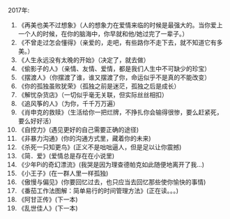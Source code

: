 2017年:
1. 《再美也美不过想象》（人的想象力在爱情来临的时候是最强大的。当你爱上一个人的时候，在你的脑海中，你早就和他/她过完了一辈子。）
2. 《不曾走过怎会懂得》（亲爱的，走吧，有些路你不走下去，就不知道它有多美。）
3. 《人生永远没有太晚的开始》（决定了，就去做）
4. 《偷影子的人》（亲情、友情、爱情，都是我们人生中不可缺少的珍宝）
5. 《摆渡人》（你摆渡了谁，谁又摆渡了你，命运似乎不是真的不能改变）
6. 《你的孤独虽败犹荣》（孤独之前是迷茫，孤独之后是成长）
7. 《解忧杂货店》（一切似乎毫无关联，但实际丝丝相扣）
8. 《追风筝的人》（为你，千千万万遍）
9. 《肖申克的救赎》（生活给你一把烂牌，不挣扎你会输得很惨，要么赶紧死，要么好好活）
10. 《自控力》(遇见更好的自己需要正确的途径)
11. 《非暴力沟通》(你的沟通方式里，藏着你的未来)
12. 《杀死一只知更鸟》(正义不是咄咄逼人，但是足以让你震撼)
13. 《简．爱》(爱情总是存在在小说里)
14. 《少年Pi的奇幻漂流》(我哭是因为理查德帕克如此随便地离开了我...)
15. 《小王子》(在一群人里一样孤独)
16. 《傲慢与偏见》(你要回忆过去，也只应当去回忆那些使你愉快的事情)
17. 《番茄工作法图解：简单易行的时间管理方法》(正在读。。。)
18. 《阿甘正传》(下一本)
19. 《乱世佳人》(下一本)